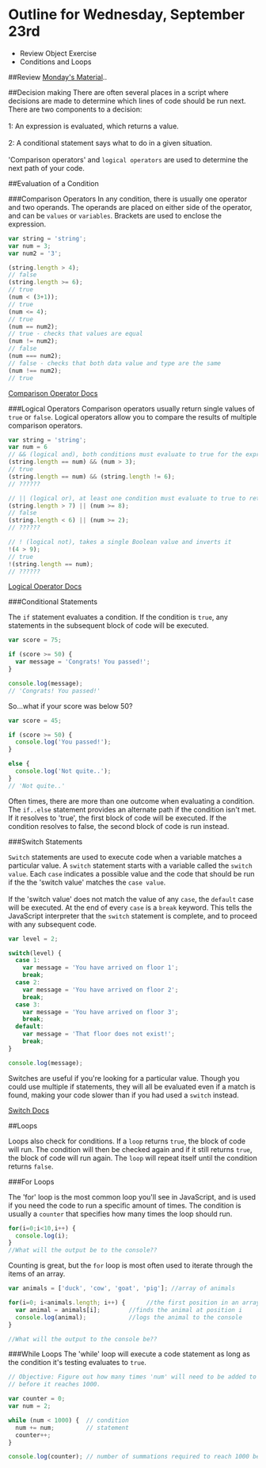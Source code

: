 # Outline for Wednesday, September 23rd
- Review Object Exercise
- Conditions and Loops

##Review
[Monday's Material](https://github.com/calebatwood/Week2_Monday)..


##Decision making
There are often several places in a script where decisions are made to determine which lines of code should be run next. There are two components to a decision:
<br>
<br>
1: An expression is evaluated, which returns a value.
<br>
<br>
2: A conditional statement says what to do in a given situation.
<br>
<br>
'Comparison operators' and `logical operators` are used to determine the next path of your code.

##Evaluation of a Condition

###Comparison Operators
In any condition, there is usually one operator and two operands. The operands are placed on either side of the operator, and can be `values` or `variables`. Brackets are used to enclose the expression.
```javascript
var string = 'string';
var num = 3;
var num2 = '3';

(string.length > 4);
// false
(string.length >= 6);
// true
(num < (3+1));
// true
(num <= 4);
// true
(num == num2);
// true - checks that values are equal
(num != num2);
// false
(num === num2);
// false - checks that both data value and type are the same
(num !== num2);
// true
```
[Comparison Operator Docs](git@github.com:calebatwood/Week2_Wednesday.git)

###Logical Operators
Comparison operators usually return single values of `true` or `false`. Logical operators allow you to compare the results of multiple comparison operators.
```javascript
var string = 'string';
var num = 6
// && (logical and), both conditions must evaluate to true for the expression to return true
(string.length == num) && (num > 3);
// true
(string.length == num) && (string.length != 6);
// ??????

// || (logical or), at least one condition must evaluate to true to return true
(string.length > 7) || (num >= 8);
// false
(string.length < 6) || (num >= 2);
// ??????

// ! (logical not), takes a single Boolean value and inverts it
!(4 > 9);
// true
!(string.length == num);
// ??????
```
[Logical Operator Docs](https://developer.mozilla.org/en-US/docs/Web/JavaScript/Guide/Expressions_and_Operators#Logical_operators)

###Conditional Statements

The `if` statement evaluates a condition. If the condition is `true`, any statements in the subsequent block of code will be executed.
```javascript
var score = 75;

if (score >= 50) {
  var message = 'Congrats! You passed!';
}

console.log(message);
// 'Congrats! You passed!'
```
So...what if your score was below 50?
```javascript
var score = 45;

if (score >= 50) {
  console.log('You passed!');
}

else {
  console.log('Not quite..');
}
// 'Not quite..'
```
Often times, there are more than one outcome when evaluating a condition. The `if..else` statement provides an alternate path if the condition isn't met. If it resolves to 'true', the first block of code will be executed. If the condition resolves to false, the second block of code is run instead.

###Switch Statements

`Switch` statements are used to execute code when a variable matches a particular value. A `switch` statement starts with a variable called the `switch value`. Each `case` indicates a possible value and the code that should be run if the the 'switch value' matches the `case value`.
<br>
<br>
If the 'switch value' does not match the value of any `case`, the `default` case will be executed. At the end of every `case` is a `break` keyword. This tells the JavaScript interpreter that the `switch` statement is complete, and to proceed with any subsequent code.
```javascript
var level = 2;

switch(level) {
  case 1:
    var message = 'You have arrived on floor 1';
    break;
  case 2:
    var message = 'You have arrived on floor 2';
    break;
  case 3:
    var message = 'You have arrived on floor 3';
    break;
  default:
    var message = 'That floor does not exist!';
    break;
}

console.log(message);
```

Switches are useful if you're looking for a particular value. Though you could use multiple if statements, they will all be evaluated even if a match is found, making your code slower than if you had used a `switch` instead.

[Switch Docs](https://developer.mozilla.org/en-US/docs/Web/JavaScript/Reference/Statements/switch)

##Loops

Loops also check for conditions. If a `loop` returns `true`, the block of code will run. The condition will then be checked again and if it still returns `true`, the block of code will run again. The `loop` will repeat itself until the condition returns `false`.

###For Loops

The 'for' loop is the most common loop you'll see in JavaScript, and is used if you need the code to run a specific amount of times. The condition is usually a `counter` that specifies how many times the loop should run.

```javascript
for(i=0;i<10,i++) {
  console.log(i);
}
//What will the output be to the console??
```
Counting is great, but the `for` loop is most often used to iterate through the items of an array.
```javascript
var animals = ['duck', 'cow', 'goat', 'pig']; //array of animals

for(i=0; i<animals.length; i++) {      //the first position in an array is 0 so we set i equal to it
  var animal = animals[i];        //finds the animal at position i
  console.log(animal);            //logs the animal to the console
}

//What will the output to the console be??
```

###While Loops
The 'while' loop will execute a code statement as long as the condition it's testing evaluates to `true`.
```javascript
// Objective: Figure out how many times 'num' will need to be added to itself
// before it reaches 1000.

var counter = 0;
var num = 2;

while (num < 1000) {  // condition
  num += num;         // statement
  counter++;
}

console.log(counter); // number of summations required to reach 1000 beginning at 2.

```
